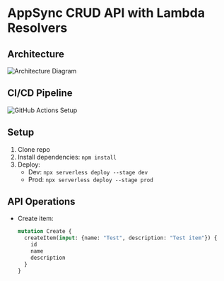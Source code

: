 # AppSync CRUD API with Lambda Resolvers

## Architecture
![Architecture Diagram](./docs/architecture.png)

## CI/CD Pipeline
![GitHub Actions Setup](./docs/ci-cd.png)

## Setup
1. Clone repo
2. Install dependencies: `npm install`
3. Deploy: 
   - Dev: `npx serverless deploy --stage dev`
   - Prod: `npx serverless deploy --stage prod`

## API Operations
- Create item: 
  ```graphql
  mutation Create {
    createItem(input: {name: "Test", description: "Test item"}) {
      id
      name
      description
    }
  }